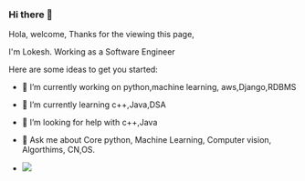 ### Hi there 👋

Hola, welcome, Thanks for the viewing this page,

I'm Lokesh. Working as a Software Engineer

Here are some ideas to get you started:

- 🔭 I’m currently working on python,machine learning, aws,Django,RDBMS
- 🌱 I’m currently learning c++,Java,DSA
- 🤔 I’m looking for help with c++,Java
- 💬 Ask me about Core python, Machine Learning, Computer vision, Algorthims, CN,OS.

- ![](https://komarev.com/ghpvc/?username=jeykarlokes&color=brightgreen&label=PROFILE+VIEWS)

